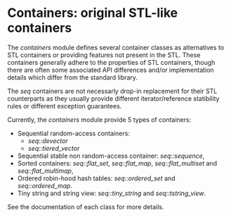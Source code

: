 # Containers: original STL-like containers

The *containers* module defines several container classes as alternatives to STL containers or providing features not present in the STL.
These containers generally adhere to the properties of STL containers, though there are often some associated API differences and/or implementation details which differ from the standard library.

The *seq* containers are not necessarly drop-in replacement for their STL counterparts as they usually provide different iterator/reference statibility rules or different exception guarantees.

Currently, the *containers* module provide 5 types of containers:
-	Sequential random-access containers: 
	-	*seq::devector* 
	-	*seq::tiered_vector*
-	Sequential stable non random-access container: *seq::sequence*,
-	Sorted containers: *seq::flat_set*, *seq::flat_map*, *seq::flat_multiset* and *seq::flat_multimap*,
-	Ordered robin-hood hash tables: *seq::ordered_set* and *seq::ordered_map*.
-	Tiny string and string view: *seq::tiny_string* and *seq::tstring_view*.

See the documentation of each class for more details.